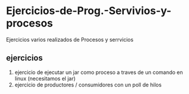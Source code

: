 # Ejercicios-de-Prog.-Servivios-y-procesos
Ejercicios varios realizados de Procesos y serrvicios
## ejercicios
1. ejercicio de ejecutar un jar como proceso a traves de un comando en linux (necesitamos el jar)
3. ejercicio de productores / consumidores con un poll de hilos

